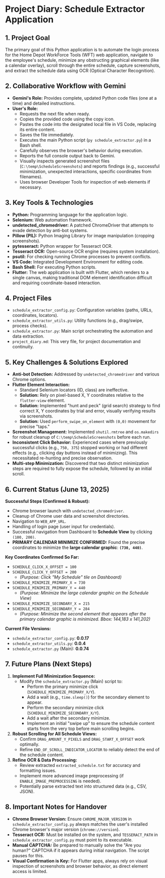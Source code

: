 # Project Diary: Schedule Extractor Application

## 1. Project Goal
The primary goal of this Python application is to automate the login process for the Home Depot WorkForce Tools (WFT) web application, navigate to the employee's schedule, minimize any obstructing graphical elements (like a calendar overlay), scroll through the entire schedule, capture screenshots, and extract the schedule data using OCR (Optical Character Recognition).

## 2. Collaborative Workflow with Gemini
* **Gemini's Role:** Provides complete, updated Python code files (one at a time) and detailed instructions.
* **User's Role:**
    * Requests the next file when ready.
    * Copies the provided code using the copy icon.
    * Pastes the code into the designated local file in VS Code, replacing its entire content.
    * Saves the file immediately.
    * Executes the main Python script (`py schedule_extractor.py`) in a Bash shell.
    * Carefully observes the browser's behavior during execution.
    * Reports the full console output back to Gemini.
    * Visually inspects generated screenshot files (`C:\temp\ScheduleScreenshots`) and reports findings (e.g., successful minimization, unexpected interactions, specific coordinates from filenames).
    * Uses browser Developer Tools for inspection of web elements if necessary.

## 3. Key Tools & Technologies
* **Python:** Programming language for the application logic.
* **Selenium:** Web automation framework.
* **undetected_chromedriver:** A patched ChromeDriver that attempts to evade detection by anti-bot systems.
* **Pillow (PIL):** Python Imaging Library for image manipulation (cropping screenshots).
* **pytesseract:** Python wrapper for Tesseract OCR.
* **Tesseract OCR:** Open-source OCR engine (requires system installation).
* **psutil:** For checking running Chrome processes to prevent conflicts.
* **VS Code:** Integrated Development Environment for editing code.
* **Bash Shell:** For executing Python scripts.
* **Flutter:** The web application is built with Flutter, which renders to a single canvas, making traditional DOM element identification difficult and requiring coordinate-based interaction.

## 4. Project Files
* `schedule_extractor_config.py`: Configuration variables (paths, URLs, coordinates, locators).
* `schedule_extractor_utils.py`: Utility functions (e.g., drag/swipe, process checks).
* `schedule_extractor.py`: Main script orchestrating the automation and data extraction.
* `project_diary.md`: This very file, for project documentation and continuity.

## 5. Key Challenges & Solutions Explored
* **Anti-bot Detection:** Addressed by `undetected_chromedriver` and various Chrome options.
* **Flutter Element Interaction:**
    * Standard Selenium locators (ID, class) are ineffective.
    * **Solution:** Rely on pixel-based X, Y coordinates relative to the `flutter-view` element.
    * **Solution:** Implemented "hunt and peck" (grid search) strategy to find correct X, Y coordinates by trial and error, visually verifying results via screenshots.
    * **Solution:** Used `perform_swipe_on_element` with `(0,0)` movement for precise "taps."
* **Screenshot Management:** Implemented `shutil.rmtree` and `os.makedirs` for robust cleanup of `C:\temp\ScheduleScreenshots` before each run.
* **Inconsistent Click Behavior:** Experienced cases where previously successful clicks (e.g., `750, 375`) stopped working or had different effects (e.g., clicking day buttons instead of minimizing). This necessitated re-hunting and precise observation.
* **Multi-step Minimization:** Discovered that two distinct minimization steps are required to fully expose the schedule, followed by an initial scroll.

## 6. Current Status (June 13, 2025)

**Successful Steps (Confirmed & Robust):**
* Chrome browser launch with `undetected_chromedriver`.
* Cleanup of Chrome user data and screenshot directories.
* Navigation to `WEB_APP_URL`.
* Handling of login page (user input for credentials).
* Successful navigation from Dashboard to **Schedule View** by clicking `(100, 200)`.
* **PRIMARY CALENDAR MINIMIZE CONFIRMED:** Found the precise coordinates to minimize the **large calendar graphic**: **`(730, 440)`**.

**Key Coordinates Confirmed So Far:**
* `SCHEDULE_CLICK_X_OFFSET = 100`
* `SCHEDULE_CLICK_Y_OFFSET = 200`
    * *(Purpose: Click "My Schedule" tile on Dashboard)*
* `SCHEDULE_MINIMIZE_PRIMARY_X = 730`
* `SCHEDULE_MINIMIZE_PRIMARY_Y = 440`
    * *(Purpose: Minimize the large calendar graphic on the Schedule View)*
* `SCHEDULE_MINIMIZE_SECONDARY_X = 215`
* `SCHEDULE_MINIMIZE_SECONDARY_Y = 284`
    * *(Purpose: Minimize the *second* element that appears after the primary calendar graphic is minimized. Bbox: 144,183 x 141,202)*

**Current File Versions:**
* `schedule_extractor_config.py`: **0.0.17**
* `schedule_extractor_utils.py`: **0.0.4**
* `schedule_extractor.py` (Main): **0.0.74**

## 7. Future Plans (Next Steps)

1.  **Implement Full Minimization Sequence:**
    * Modify the `schedule_extractor.py` (Main) script to:
        * Perform the primary minimize click (`SCHEDULE_MINIMIZE_PRIMARY_X/Y`).
        * Add a wait (e.g., `time.sleep()`) for the secondary element to appear.
        * Perform the secondary minimize click (`SCHEDULE_MINIMIZE_SECONDARY_X/Y`).
        * Add a wait after the secondary minimize.
        * Implement an initial "swipe up" to ensure the schedule content starts from the very top before main scrolling begins.
2.  **Robust Scrolling for All Schedule Views:**
    * Confirm `DRAG_AMOUNT_Y_PIXELS` and `DRAG_START_X_OFFSET` work optimally.
    * Refine `END_OF_SCROLL_INDICATOR_LOCATOR` to reliably detect the end of the schedule content.
3.  **Refine OCR & Data Processing:**
    * Review extracted `extracted_schedule.txt` for accuracy and formatting issues.
    * Implement more advanced image preprocessing (if `ENABLE_IMAGE_PREPROCESSING` is needed).
    * Potentially parse extracted text into structured data (e.g., CSV, JSON).

## 8. Important Notes for Handover
* **Chrome Browser Version:** Ensure `CHROME_MAJOR_VERSION` in `schedule_extractor_config.py` always matches the user's installed Chrome browser's major version (`chrome://version`).
* **Tesseract OCR:** Must be installed on the system, and `TESSERACT_PATH` in `schedule_extractor_config.py` must point to its executable.
* **Manual CAPTCHA:** Be prepared to manually solve the "Are you human?" CAPTCHA if it appears during initial navigation. The script pauses for this.
* **Visual Confirmation is Key:** For Flutter apps, always rely on visual inspection of screenshots and browser behavior, as direct element access is limited.